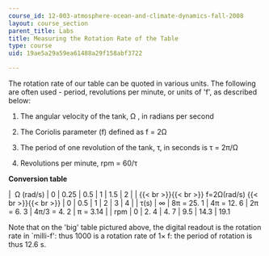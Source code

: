 ```yaml
---
course_id: 12-003-atmosphere-ocean-and-climate-dynamics-fall-2008
layout: course_section
parent_title: Labs
title: Measuring the Rotation Rate of the Table
type: course
uid: 19ae5a29a59ea61488a29f158abf3722

---
```


The rotation rate of our table can be quoted in various units. The following are often used - period, revolutions per minute, or units of 'f', as described below:

1.  The angular velocity of the tank, Ω , in radians per second
    
2.  The Coriolis parameter (f) defined as f = 2Ω
    
3.  The period of one revolution of the tank, τ, in seconds is τ = 2π/Ω
    
4.  Revolutions per minute, rpm = 60/τ
    

**Conversion table**

|  Ω (rad/s) | 0 | 0.25 | 0.5 | 1 | 1.5 | 2 |
|  {{< br >}}{{< br >}} f=2Ω(rad/s) {{< br >}}{{< br >}}  | 0 | 0.5 | 1 | 2 | 3 | 4 |
| τ(s) | ∞ | 8π = 25. 1 | 4π = 12. 6 | 2π = 6. 3 | 4π/3 = 4. 2 | π = 3.14 |
| rpm | 0 | 2\. 4 | 4\. 7 | 9.5 | 14.3 | 19.1 

Note that on the 'big' table pictured above, the digital readout is the rotation rate in &grave;milli-f': thus 1000 is a rotation rate of 1× f: the period of rotation is thus 12.6 s.